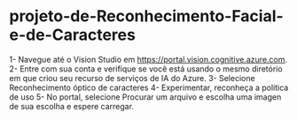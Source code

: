 # projeto-de-Reconhecimento-Facial-e-de-Caracteres
1- Navegue até o Vision Studio em https://portal.vision.cognitive.azure.com.
2- Entre com sua conta e verifique se você está usando o mesmo diretório em que criou seu recurso de serviços de IA do Azure.
3- Selecione Reconhecimento óptico de caracteres
4- Experimentar, reconheça a política de uso
5- No portal, selecione Procurar um arquivo e escolha uma imagen de sua escolha e espere carregar.
